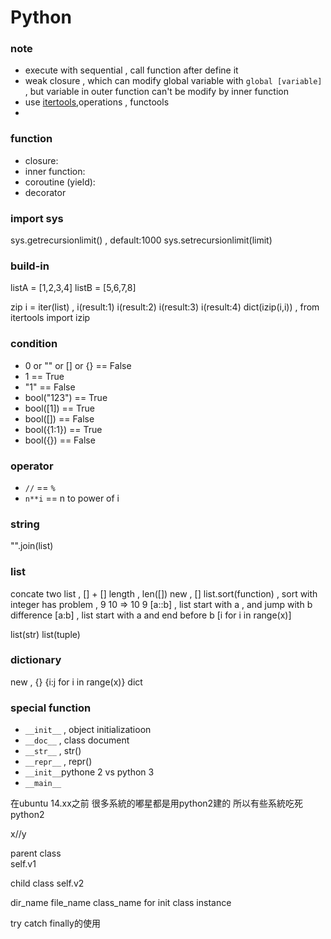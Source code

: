 # Python


### note
- execute with sequential , call function after define it
- weak closure , which can modify global variable with `global [variable]` , but variable in outer function can't be modify by inner function
- use [itertools](http://wklken.me/posts/2013/08/20/python-extra-itertools.html#itertoolscountstart0-step1),operations , functools
-

### function
- closure:
- inner function: 
- coroutine (yield):
- decorator





### import sys
sys.getrecursionlimit() , default:1000
sys.setrecursionlimit(limit)


### build-in
listA = [1,2,3,4]
listB = [5,6,7,8]



zip
i = iter(list) , i(result:1) i(result:2) i(result:3) i(result:4)
dict(izip(i,i))     , from itertools import izip




### condition
- 0 or "" or [] or {} == False
- 1 == True 
- "1" == False
- bool("123") == True
- bool([1]) == True
- bool([]) == False
- bool({1:1}) == True
- bool({}) == False



### operator
- `//` == `%`
- `n**i` == n to power of i
 

### string
"".join(list)


### list
concate two list ,  [] + []
length , len([])
new , []
list.sort(function) , sort with integer has problem ,  9 10 => 10 9
[a::b] , list start with a , and jump with b difference
[a:b] , list start with a and end before b
[i for i in range(x)]

list(str)
list(tuple)



### dictionary
new , {}
{i:j for i in range(x)}
dict

### special function

- `__init__` , object initializatioon
- `__doc__` , class document
- `__str__` , str()
- `__repr__` , repr()
- `__init__`pythone 2 vs python 3
- `__main__` 

在ubuntu 14.xx之前 很多系統的嘟星都是用python2建的
所以有些系統吃死python2



x//y

parent class  
    self.v1

child class
    self.v2


dir_name file_name class_name for init class instance



try catch finally的使用


